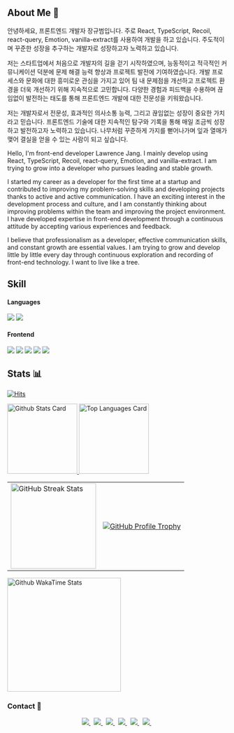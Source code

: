 <!-- ![header](https://capsule-render.vercel.app/api?type=Slice&color=auto&height=300&section=header&text=Kyubum%20Jang&fontColor=000&fontSize=90&animation=fadeIn)  -->

## About Me 👋

안녕하세요, 프론트엔드 개발자 장규범입니다. 주로 React, TypeScript, Recoil, react-query, Emotion, vanilla-extract를 사용하여 개발을 하고 있습니다. 주도적이며 꾸준한 성장을 추구하는 개발자로 성장하고자 노력하고 있습니다.

저는 스타트업에서 처음으로 개발자의 길을 걷기 시작하였으며, 능동적이고 적극적인 커뮤니케이션 덕분에 문제 해결 능력 향상과 프로젝트 발전에 기여하였습니다. 개발 프로세스와 문화에 대한 흥미로운 관심을 가지고 있어 팀 내 문제점을 개선하고 프로젝트 환경을 더욱 개선하기 위해 지속적으로 고민합니다. 다양한 경험과 피드백을 수용하며 끊임없이 발전하는 태도를 통해 프론트엔드 개발에 대한 전문성을 키워왔습니다.

저는 개발자로서 전문성, 효과적인 의사소통 능력, 그리고 끊임없는 성장이 중요한 가치라고 믿습니다. 프론트엔드 기술에 대한 지속적인 탐구와 기록을 통해 매일 조금씩 성장하고 발전하고자 노력하고 있습니다. 나무처럼 꾸준하게 가지를 뻗어나가며 잎과 열매가 맺어 결실을 얻을 수 있는 사람이 되고 싶습니다.

Hello, I'm front-end developer Lawrence Jang. I mainly develop using React, TypeScript, Recoil, react-query, Emotion, and vanilla-extract. I am trying to grow into a developer who pursues leading and stable growth.

I started my career as a developer for the first time at a startup and contributed to improving my problem-solving skills and developing projects thanks to active and active communication. I have an exciting interest in the development process and culture, and I am constantly thinking about improving problems within the team and improving the project environment. I have developed expertise in front-end development through a continuous attitude by accepting various experiences and feedback.

I believe that professionalism as a developer, effective communication skills, and constant growth are essential values. I am trying to grow and develop little by little every day through continuous exploration and recording of front-end technology. I want to live like a tree.


## Skill

#### Languages
<div>
  <img src="https://img.shields.io/badge/TypeScript-3178C6?style=flat-square&logo=TypeScript&logoColor=white"/>
  <img src="https://img.shields.io/badge/JavaScript-F7DF1E?style=flat-square&logo=Javascript&logoColor=white"/>
</div>

#### Frontend

<!-- markdownlint-disable MD033 -->

<!-- [![React][react]](https://reactjs.org/)
[![Next.js][next.js]](https://nextjs.org/)[![Gatsby][gatsby]](https://www.gatsbyjs.com/) -->

<!-- markdownlint-enable -->
<p>
  <img src="https://img.shields.io/badge/HTML5-E34F26?style=flat-square&logo=HTML5&logoColor=white"/>
  <img src="https://img.shields.io/badge/CSS-239120?&style=flat-square&logo=css3&logoColor=white"/>
  <img src="https://img.shields.io/badge/React-61DAFB?style=flat-square&logo=React&logoColor=white"/>
  <img src="https://img.shields.io/badge/Next.js-000000?style=flat-square&logo=nextdotjs&logoColor=white"/>
  <img src="https://img.shields.io/badge/styled_components-DB7093?style=flat-square&logo=styled-components&logoColor=white"/>
<!--   <img src="https://img.shields.io/badge/Sass-CC6699?style=flat-square&logo=Sass&logoColor=white"/>
  <img src="https://img.shields.io/badge/Tailwind CSS-06B6D4?style=flat-square&logo=tailwindcss&logoColor=white"/>
  <br />
  <img src="https://img.shields.io/badge/Webpack-8DD6F9?style=flat-square&logo=Webpack&logoColor=white"/>
  <img src="https://img.shields.io/badge/Vite-646CFF?style=flat-square&logo=Vite&logoColor=white"/>
  <img src="https://img.shields.io/badge/Zustand-brown?style=flat-square&logo=Zerply&logoColor=white"/>
  <img src="https://img.shields.io/badge/Recoil-blue?style=flat-square&logo=Recoil&logoColor=white"/>
  <img src="https://img.shields.io/badge/React Query-FF4154?style=flat-square&logo=React Query&logoColor=white"/>
    <img src="https://img.shields.io/badge/React Hook Form-EC5990?style=flat-square&logo=reacthookform&logoColor=white"/>
  <img src="https://img.shields.io/badge/Sentry-362D59?style=flat-square&logo=sentry&logoColor=white"/> -->
</p>

<!-- #### Backend
[![NestJS][nestjs]](https://nestjs.com/) [![Express][express]](https://expressjs.com/) -->

<!--
<div>
  <img src="https://img.shields.io/badge/Node.js-339933?style=flat-square&logo=Node.js&logoColor=white"/>
  <img src="https://img.shields.io/badge/Express-000000?style=flat-square&logo=Express&logoColor=white"/>
  <img src="https://img.shields.io/badge/NestJS-E0234E?style=flat-square&logo=NestJS&logoColor=white"/>
<img src="https://img.shields.io/badge/MySQL-4479A1?style=flat-square&logo=MySQL&logoColor=white"/>
<img src="https://img.shields.io/badge/MongoDB-47A248?style=flat-square&logo=MongoDB&logoColor=white"/>
</div>
 -->
 
<!-- #### Data -->

<!-- #### DevOps 
<div>
  <img src="https://img.shields.io/badge/Heroku-430098?style=flat-square&logo=Heroku&logoColor=white"/>
  <img src="https://img.shields.io/badge/Vercel-000000?style=flat-square&logo=vercel&logoColor=white"/>
  <img src="https://img.shields.io/badge/Nginx-009639?style=flat-square&logo=Nginx&logoColor=white"/>
  <img src="https://img.shields.io/badge/Github Actions-2088FF?style=flat-square&logo=Github Actions&logoColor=white"/>
  <img src="https://img.shields.io/badge/NCP-03C75A?style=flat-square&logo=naver&logoColor=white"/>
</div>

-->

<!-- [![yarn][yarn]](https://yarnpkg.com/) -->

<!-- <img src="https://img.shields.io/badge/Node.js-339933?style=flat-square&logo=Node.js&logoColor=white"/></a>&nbsp  -->
<!-- <img src="https://img.shields.io/badge/MySQL-4479A1?style=flat-square&logo=MySQL&logoColor=white"/></a>&nbsp  -->
<!-- <img src="https://img.shields.io/badge/MongoDB-47A248?style=flat-square&logo=MongoDB&logoColor=white"/></a>&nbsp  -->
<!-- <img src="https://img.shields.io/badge/aws-232F3E?style=flat-square&logo=Amazon-AWS&logoColor=white"/></a>&nbsp -->

## Stats 📊

[![Hits](https://hits.seeyoufarm.com/api/count/incr/badge.svg?url=https%3A%2F%2Fgithub.com%2FKyubumJang&count_bg=%23B5C3C8&title_bg=%2398B4BE&icon=&icon_color=%23000000&title=Hits&edge_flat=false)](https://hits.seeyoufarm.com)

<a href="https://github.com/kyubumJang">
  <img
    src="https://github-readme-stats.vercel.app/api?username=KyubumJang&hide_title=true&show_icons=true&count_private=true&hide_border=true&theme=onedark&title_color=8EACBF&text_color=f0eee9&icon_color=8EACBF"
    alt="Github Stats Card"
    height="160"
  />
</a>

<a href="https://github.com/kyubumJang">
  <img
    src="https://github-readme-stats.vercel.app/api/top-langs?username=kyubumJang&exclude_repo=2016104158,2015100592,2019103219,ARMYCODING,hub,android_makingApp,SMP-Forecasting,Python_Study,Algorithm_Study,fc-js-project&hide=CMake,ejs,css,shell,tex&hide_title=true&layout=compact&langs_count=8&hide_border=true&theme=onedark&title_color=5f4b8b&text_color=f0eee9&icon_color=00abc0"
    alt="Top Languages Card"
    height="160"
  />
</a>

<table>
  <tbody>
    <tr>
      <td>
        <a href="https://github.com/DenverCoder1/github-readme-streak-stats">
          <img
            src="https://streak-stats.demolab.com/?user=kyubumJang&theme=onedark&hide_border=true&stroke=f0eee9&ring=8EACBF&fire=5f4b8b&currStreakNum=00abc0&currStreakLabel=00abc0&date_format=Y-m-d"
            alt="GitHub Streak Stats"
            height="195px"
          />
        </a>
      </td>
      <td>
        <a href="https://github.com/ryo-ma/github-profile-trophy">
          <img
            src="https://github-profile-trophy.vercel.app/?username=kyubumJang&theme=onedark&row=2&column=4&no-frame=true"
            alt="GitHub Profile Trophy"
          />
        </a>
      </td>
    </tr>
  </tbody>
</table>

<a href="https://github.com/kyubumJang">
  <img
    src="https://github-readme-stats.vercel.app/api/wakatime?username=KyubumJang"
    alt="Github WakaTime Stats"
    height="260"
  />
</a>

### Contact 💬

<p align="center">
  <a href="https://www.notion.so/lawrencejang/KYUBUM-JANG-681280b273b04d4ca9f6bcd6d81e335d" target="_blank">
    <img src="https://img.shields.io/badge/Resume-000000?style=flat-square&logo=Notion&logoColor=white&link=https://kyubumjang.github.io/"/>
  </a>&nbsp 
  <a href="https://www.linkedin.com/in/kyubumjang" target="_blank">
    <img src="https://img.shields.io/badge/LinkedIn-0A66C2?style=flat-square&logo=LinkedIn&logoColor=white&link=https://kyubumjang.github.io/"/>
  </a>&nbsp 
  <a href="https://www.notion.so/lawrencejang/2bc378e1e50f43349f0c968e9ba65768" target="_blank">
    <img src="https://img.shields.io/badge/About Me-302b63?style=flat-square&logo=Notion&logoColor=white&link=https://kyubumjang.github.io/"/>
  </a>&nbsp 
  <a href="https://kyubumjang.github.io/" target="_blank">
    <img src="https://img.shields.io/badge/Tech_Blog-11B48A?style=flat-square&logo=Vimeo&logoColor=white&link=https://kyubumjang.github.io/"/>
  </a>&nbsp 
  <a href="https://www.instagram.com/kyubum_j/" target="_blank">
    <img src="https://img.shields.io/badge/Instagram-E4405F?style=flat-square&logo=Instagram&logoColor=white&link=https://www.instagram.com/kyubum_j/"/>
  </a>&nbsp
  <a href="https://www.facebook.com/kyubumJ" target="_blank">
    <img src="https://img.shields.io/badge/Facebook-3b5998?style=flat-square&logo=Facebook&logoColor=white&link=https://www.facebook.com/profile.php?id=100003462678420/">
  </a>&nbsp
</p>

<!-- markdownlint-enable -->

<!-------------------------------- Badge Links -------------------------------->

<!-- Languages -->

[typescript]: https://img.shields.io/endpoint?url=https://badges.deno.dev/TypeScript

<!-- Frameworks & Libraries / Frontend -->

[gatsby]: https://img.shields.io/endpoint?url=https://badges.deno.dev/Gatsby
[next.js]: https://img.shields.io/endpoint?url=https://badges.deno.dev/Next.js
[react native]: https://img.shields.io/endpoint?url=https://badges.deno.dev/?message=React%2BNative%26namedLogo=react
[react]: https://img.shields.io/endpoint?url=https://badges.deno.dev/React
[vue.js]: https://img.shields.io/endpoint?url=https://badges.deno.dev/Vue.js
[vue.js]: https://img.shields.io/endpoint?url=https://badges.deno.dev/Recoil
[vue.js]: https://img.shields.io/endpoint?url=https://badges.deno.dev/Redux
[vue.js]: https://img.shields.io/endpoint?url=https://badges.deno.dev/VanillaExtract

<!-- Frameworks & Libraries / Backend -->

[express]: https://img.shields.io/endpoint?url=https://badges.deno.dev/Express
[nestjs]: https://img.shields.io/endpoint?url=https://badges.deno.dev/NestJS
[spring boot]: https://img.shields.io/endpoint?url=https://badges.deno.dev/?message=Spring%2BBoot

<!-- Frameworks & Libraries / Tools -->

[deno]: https://img.shields.io/endpoint?url=https://badges.deno.dev/Deno
[insomnia]: https://img.shields.io/endpoint?url=https://badges.deno.dev/Insomnia
[node.js]: https://img.shields.io/endpoint?url=https://badges.deno.dev/Node.js
[pnpm]: https://img.shields.io/endpoint?url=https://badges.deno.dev/pnpm
[poetry]: https://img.shields.io/endpoint?url=https://badges.deno.dev/Poetry
[storybook]: https://img.shields.io/endpoint?url=https://badges.deno.dev/Storybook
[swagger]: https://img.shields.io/endpoint?url=https://badges.deno.dev/Swagger
[yarn]: https://img.shields.io/endpoint?url=https://badges.deno.dev/yarn

<!-- Data & ML -->

[keras]: https://img.shields.io/endpoint?url=https://badges.deno.dev/Keras
[mariadb]: https://img.shields.io/endpoint?url=https://badges.deno.dev/MariaDB
[mongodb]: https://img.shields.io/endpoint?url=https://badges.deno.dev/MongoDB
[pandas]: https://img.shields.io/endpoint?url=https://badges.deno.dev/Pandas
[scikit-learn]: https://img.shields.io/endpoint?url=https://badges.deno.dev/scikit-learn
[tensorflow]: https://img.shields.io/endpoint?url=https://badges.deno.dev/TensorFlow

<!-- Version Control System -->

[bitbucket]: https://img.shields.io/endpoint?url=https://badges.deno.dev/Bitbucket
[conventional commits]: https://img.shields.io/endpoint?url=https://badges.deno.dev/?message=Conventional%2BCommits
[git]: https://img.shields.io/endpoint?url=https://badges.deno.dev/Git
[github]: https://img.shields.io/endpoint?url=https://badges.deno.dev/GitHub
[pre-commit]: https://img.shields.io/endpoint?url=https://badges.deno.dev/pre-commit

<!-- DevOps -->

[docker]: https://img.shields.io/endpoint?url=https://badges.deno.dev/Docker
[github actions]: https://img.shields.io/endpoint?url=https://badges.deno.dev/?message=GitHub%2BActions

<!-- Cloud -->

[amazon web services]: https://img.shields.io/endpoint?url=https://badges.deno.dev/?message=Amazon%2BWeb%2BServices%26namedLogo=amazon-aws
[cloudflare]: https://img.shields.io/endpoint?url=https://badges.deno.dev/Cloudflare
[netlify]: https://img.shields.io/endpoint?url=https://badges.deno.dev/Netlify
[vercel]: https://img.shields.io/endpoint?url=https://badges.deno.dev/Vercel

<!-- OS -->

[alpine]: https://img.shields.io/endpoint?url=https://badges.deno.dev/?message=Alpine%2BLinux
[arch]: https://img.shields.io/endpoint?url=https://badges.deno.dev/?message=Arch%2BLinux
[ubuntu]: https://img.shields.io/endpoint?url=https://badges.deno.dev/Ubuntu
